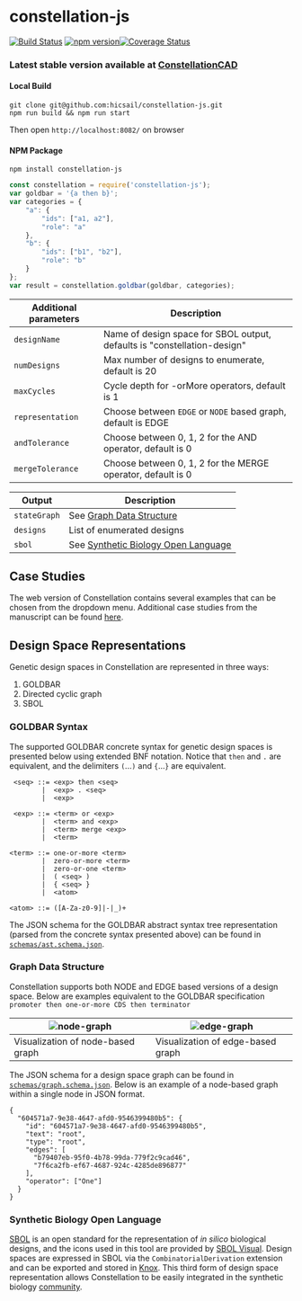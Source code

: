 # constellation-js

[![Build Status](https://travis-ci.org/hicsail/constellation-js.svg?branch=master)](https://travis-ci.org/hicsail/constellation-js) [![npm version](https://badge.fury.io/js/constellation-js.svg)](https://badge.fury.io/js/constellation-js)[![Coverage Status](https://coveralls.io/repos/github/hicsail/constellation-js/badge.svg?branch=master)](https://coveralls.io/github/hicsail/constellation-js?branch=master)

### Latest stable version available at [ConstellationCAD](http://constellationcad.org/)

#### Local Build

```shell
git clone git@github.com:hicsail/constellation-js.git
npm run build && npm run start
```
Then open `http://localhost:8082/` on browser

#### NPM Package

```shell
npm install constellation-js
```
```javascript
const constellation = require('constellation-js');
var goldbar = '{a then b}';
var categories = {
	"a": {
		"ids": ["a1, a2"],
		"role": "a"
	},
	"b": {
		"ids": ["b1", "b2"],
		"role": "b"
	}
};
var result = constellation.goldbar(goldbar, categories);
```
|Additional parameters| Description|
|--|--|
|`designName`|Name of design space for SBOL output, defaults is "constellation-design"|
|`numDesigns`|Max number of designs to enumerate, default is 20|
|`maxCycles`|Cycle depth for -orMore operators, default is 1|
|`representation`|Choose between `EDGE` or `NODE` based graph, default is EDGE|
|`andTolerance`|Choose between 0, 1, 2 for the AND operator, default is 0|
|`mergeTolerance`|Choose between 0, 1, 2 for the MERGE operator, default is 0|

|Output|Description|
|--|--|
|`stateGraph`|See [Graph Data Structure](#Graph-Data-Structure)|
|`designs`|List of enumerated designs|
|`sbol`| See [Synthetic Biology Open Language](#Synthetic-Biology-Open-Language)|

## Case Studies
The web version of Constellation contains several examples that can be chosen from the dropdown menu. Additional case studies from the manuscript can be found [here]().

## Design Space Representations
Genetic design spaces in Constellation are represented in three ways:
1. GOLDBAR
2. Directed cyclic graph
3. SBOL

### GOLDBAR Syntax
The supported GOLDBAR concrete syntax for genetic design spaces is presented below using extended BNF notation. Notice that `then` and `.` are equivalent, and the delimiters `(`...`)` and `{`...`}` are equivalent.
```
 <seq> ::= <exp> then <seq>
        |  <exp> . <seq>
        |  <exp>

 <exp> ::= <term> or <exp>
        |  <term> and <exp>
        |  <term> merge <exp>
        |  <term>

<term> ::= one-or-more <term>
        |  zero-or-more <term>
        |  zero-or-one <term>
        |  ( <seq> )
        |  { <seq> }
        |  <atom>

<atom> ::= ([A-Za-z0-9]|-|_)+
```
The JSON schema for the GOLDBAR abstract syntax tree representation (parsed from the concrete syntax presented above) can be found in [`schemas/ast.schema.json`](schemas/ast.schema.json).

### Graph Data Structure
Constellation supports both NODE and EDGE based versions of a design space. Below are examples equivalent to the GOLDBAR specification `promoter then one-or-more CDS then terminator`

|![node-graph](https://user-images.githubusercontent.com/7750862/70357131-21ac3c80-1844-11ea-901f-2a744ce65238.png) | ![edge-graph](https://user-images.githubusercontent.com/7750862/70357132-22dd6980-1844-11ea-8d70-73e28f70c39d.png)|
| ------------- | ------------- |
Visualization of node-based graph| Visualization of edge-based graph

The JSON schema for a design space graph can be found in [`schemas/graph.schema.json`](schemas/graph.schema.json). Below is an example of a node-based graph within a single node in JSON format.
```
{
  "604571a7-9e38-4647-afd0-9546399480b5": {
    "id": "604571a7-9e38-4647-afd0-9546399480b5",
    "text": "root",
    "type": "root",
    "edges": [
      "b79407eb-95f0-4b78-99da-779f2c9cad46",
      "7f6ca2fb-ef67-4687-924c-4285de896877"
    ],
    "operator": ["One"]
  }
}
```

### Synthetic Biology Open Language
[SBOL](https://sbolstandard.org/) is an open standard for the representation of *in silico* biological designs, and the icons used in this tool are provided by [SBOL Visual](https://sbolstandard.org/visual/glyphs/). Design spaces are expressed in SBOL via the `CombinatorialDerivation` extension and can be exported and stored in [Knox](https://github.com/CIDARLAB/knox). This third form of design space representation allows Constellation to be easily integrated in the synthetic biology [community](https://sbolstandard.org/applications/).
